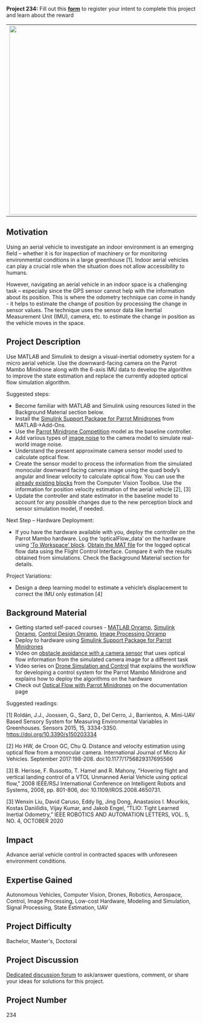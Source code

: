 **Project 234:** Fill out this <strong>[form](https://forms.office.com/Pages/ResponsePage.aspx?id=ETrdmUhDaESb3eUHKx3B5lOTzSa_A6lPqq2LJKzvpM5UMTBZRkc4UTRETjFERVRDWllQRE40OUFSQS4u)</strong> to  register your intent to complete this project and learn about the reward

<table>
<td><img src="https://gist.githubusercontent.com/robertogl/e0115dc303472a9cfd52bbbc8edb7665/raw/visualIntertialOdometry.png"  width=500 /></td>
<td><p><h1>Visual - Inertial Odometry for a Minidrone </h1></p>
<p>Design and implement a visual/visual-inertial odometry system using onboard camera for a Minidrone.</p>
</table>

## Motivation

Using an aerial vehicle to investigate an indoor environment is an emerging field – whether it is for inspection of machinery or for monitoring environmental conditions in a large greenhouse [1]. Indoor aerial vehicles can play a crucial role when the situation does not allow accessibility to humans. 

However, navigating an aerial vehicle in an indoor space is a challenging task – especially since the GPS sensor cannot help with the information about its position. This is where the odometry technique can come in handy - it helps to estimate the change of position by processing the change in sensor values. The technique uses the sensor data like Inertial Measurement Unit (IMU), camera, etc. to estimate the change in position as the vehicle moves in the space.


## Project Description

Use MATLAB and Simulink to design a visual-inertial odometry system for a micro aerial vehicle. Use the downward-facing camera on the Parrot Mambo Minidrone along with the 6-axis IMU data to develop the algorithm to improve the state estimation and replace the currently adopted optical flow simulation algorithm.

Suggested steps:
 - Become familiar with MATLAB and Simulink using resources listed in the Background Material section below.
 - Install the [Simulink Support Package for Parrot Minidrones](https://www.mathworks.com/matlabcentral/fileexchange/63318-simulink-support-package-for-parrot-minidrones) from MATLAB-&gt;Add-Ons.
 - Use the [Parrot Minidrone Competition](https://www.mathworks.com/help/supportpkg/parrot/ref/color-detection-and-landing-parrot-example.html) model as the baseline controller.
 - Add various types of [image noise](https://www.mathworks.com/help/images/ref/imnoise.html) to the camera model to simulate real-world image noise. 
 - Understand the present approximate camera sensor model used to calculate optical flow. 
 - Create the sensor model to process the information from the simulated monocular downward facing camera image using the quad body’s angular and linear velocity to calculate optical flow. You can use the [already existing blocks](https://www.mathworks.com/help/vision/referencelist.html?type=block&amp;s_tid=CRUX_topnav) from the Computer Vision Toolbox. Use the information for position velocity estimation of the aerial vehicle [2], [3] 
- Update the controller and state estimator in the baseline model to account for any possible changes due to the new perception block and sensor simulation model, if needed.

Next Step – Hardware Deployment:
 - If you have the hardware available with you, deploy the controller on the Parrot Mambo hardware. Log the ‘opticalFlow_data’ on the hardware using ['To Workspace' block](https://www.mathworks.com/help/simulink/slref/toworkspace.html). [Obtain the MAT file](https://www.mathworks.com/help/supportpkg/parrot/ug/using-flight-control-interface-to-obtain-the-log-files.html) for the logged optical flow data using the Flight Control Interface. Compare it with the results obtained from simulations. Check the Background Material section for details.

Project Variations:
 - Design a deep learning model to estimate a vehicle’s displacement to correct the IMU only estimation [4]


## Background Material

 - Getting started self-paced courses - [MATLAB Onramp](https://www.mathworks.com/learn/tutorials/matlab-onramp.html), [Simulink Onramp](https://www.mathworks.com/learn/tutorials/simulink-onramp.html), [Control Design Onramp](https://www.mathworks.com/learn/tutorials/control-design-onramp-with-simulink.html), [Image Processing Onramp](https://www.mathworks.com/learn/tutorials/image-processing-onramp.html)
 - Deploy to hardware using [Simulink Support Package for Parrot Minidrones](https://www.mathworks.com/help/supportpkg/parrot/)
 - Video on [obstacle avoidance with a camera sensor](https://www.youtube.com/watch?v=YTmq13xGnLg) that uses optical flow information from the simulated camera image for a different task
 - Video series on [Drone Simulation and Control](https://www.mathworks.com/videos/series/drone-simulation-and-control.html) that explains the workflow for developing a control system for the Parrot Mambo Minidrone and explains how to deploy the algorithms on the hardware
 - Check out [Optical Flow with Parrot Minidrones](https://www.mathworks.com/help/supportpkg/parrot/ug/optical-flow-with-parrot-minidrones.html) on the documentation page 


Suggested readings:

[1] Roldán, J.J., Joossen, G., Sanz, D., Del Cerro, J., Barrientos, A. Mini-UAV Based Sensory System for Measuring Environmental Variables in Greenhouses. Sensors 2015, 15, 3334-3350. https://doi.org/10.3390/s150203334 

[2] Ho HW, de Croon GC, Chu Q. Distance and velocity estimation using optical flow from a monocular camera. International Journal of Micro Air Vehicles. September 2017:198-208. doi:10.1177/1756829317695566  

[3] B. Herisse, F. Russotto, T. Hamel and R. Mahony, "Hovering flight and vertical landing control of a VTOL Unmanned Aerial Vehicle using optical flow," 2008 IEEE/RSJ International Conference on Intelligent Robots and Systems, 2008, pp. 801-806, doi: 10.1109/IROS.2008.4650731.
  
[3] Wenxin Liu, David Caruso, Eddy Ilg, Jing Dong, Anastasios I. Mourikis, Kostas Daniilidis,
Vijay Kumar, and Jakob Engel, “TLIO: Tight Learned Inertial Odometry,” IEEE ROBOTICS AND AUTOMATION LETTERS, VOL. 5, NO. 4, OCTOBER 2020


## Impact

 Advance aerial vehicle control in contracted spaces with unforeseen environment conditions.

## Expertise Gained 

Autonomous Vehicles, Computer Vision, Drones, Robotics, Aerospace, Control, Image Processing, Low-cost Hardware, Modeling and Simulation, Signal Processing, State Estimation, UAV


## Project Difficulty

Bachelor, Master's, Doctoral

## Project Discussion

[Dedicated discussion forum](https://github.com/mathworks/MathWorks-Excellence-in-Innovation/discussions/68) to ask/answer questions, comment, or share your ideas for solutions for this project.

## Project Number

234
